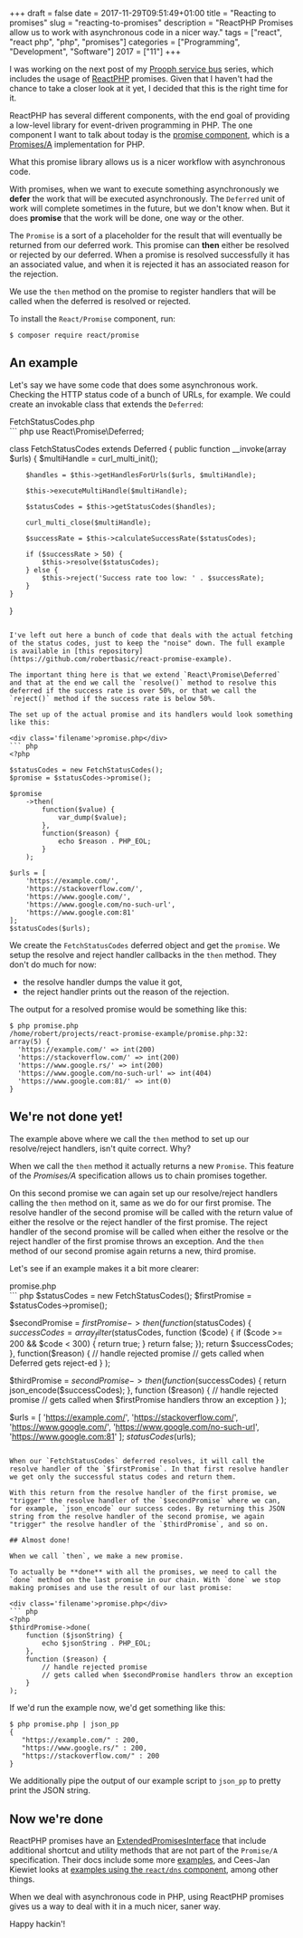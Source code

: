 +++
draft = false
date = 2017-11-29T09:51:49+01:00
title = "Reacting to promises"
slug = "reacting-to-promises"
description = "ReactPHP Promises allow us to work with asynchronous code in a nicer way."
tags = ["react", "react php", "php", "promises"]
categories = ["Programming", "Development", "Software"]
2017 = ["11"]
+++

I was working on the next post of my [Prooph service bus](/tags/prooph) series, which includes the usage of [ReactPHP](https://reactphp.org/) promises. Given that I haven't had the chance to take a closer look at it yet, I decided that this is the right time for it.

ReactPHP has several different components, with the end goal of providing a low-level library for event-driven programming in PHP. The one component I want to talk about today is the [promise component](https://reactphp.org/promise/), which is a [Promises/A](https://promisesaplus.com/) implementation for PHP.

What this promise library allows us is a nicer workflow with asynchronous code.

With promises, when we want to execute something asynchronously we **defer** the work that will be executed asynchronously. The `Deferred` unit of work will complete sometimes in the future, but we don't know when. But it does **promise** that the work will be done, one way or the other.

The `Promise` is a sort of a placeholder for the result that will eventually be returned from our deferred work. This promise can **then** either be resolved or rejected by our deferred. When a promise is resolved successfully it has an associated value, and when it is rejected it has an associated reason for the rejection.

We use the `then` method on the promise to register handlers that will be called when the deferred is resolved or rejected.

To install the `React/Promise` component, run:

``` text
$ composer require react/promise
```

## An example

Let's say we have some code that does some asynchronous work. Checking the HTTP status code of a bunch of URLs, for example. We could create an invokable class that extends the `Deferred`:

<div class='filename'>FetchStatusCodes.php</div>
``` php
<?php declare(strict_types=1);

use React\Promise\Deferred;

class FetchStatusCodes extends Deferred
{
    public function __invoke(array $urls)
    {
        $multiHandle = curl_multi_init();

        $handles = $this->getHandlesForUrls($urls, $multiHandle);

        $this->executeMultiHandle($multiHandle);

        $statusCodes = $this->getStatusCodes($handles);

        curl_multi_close($multiHandle);

        $successRate = $this->calculateSuccessRate($statusCodes);

        if ($successRate > 50) {
            $this->resolve($statusCodes);
        } else {
            $this->reject('Success rate too low: ' . $successRate);
        }
    }
}
```

I've left out here a bunch of code that deals with the actual fetching of the status codes, just to keep the "noise" down. The full example is available in [this repository](https://github.com/robertbasic/react-promise-example).

The important thing here is that we extend `React\Promise\Deferred` and that at the end we call the `resolve()` method to resolve this deferred if the success rate is over 50%, or that we call the `reject()` method if the success rate is below 50%.

The set up of the actual promise and its handlers would look something like this:

<div class='filename'>promise.php</div>
``` php
<?php

$statusCodes = new FetchStatusCodes();
$promise = $statusCodes->promise();

$promise
    ->then(
        function($value) {
            var_dump($value);
        },
        function($reason) {
            echo $reason . PHP_EOL;
        }
    );

$urls = [
    'https://example.com/',
    'https://stackoverflow.com/',
    'https://www.google.com/',
    'https://www.google.com/no-such-url',
    'https://www.google.com:81'
];
$statusCodes($urls);
```

We create the `FetchStatusCodes` deferred object and get the `promise`. We setup the resolve and reject handler callbacks in the `then` method. They don't do much for now:

 - the resolve handler dumps the value it got,
 - the reject handler prints out the reason of the rejection.

The output for a resolved promise would be something like this:

``` text
$ php promise.php
/home/robert/projects/react-promise-example/promise.php:32:
array(5) {
  'https://example.com/' => int(200)
  'https://stackoverflow.com/' => int(200)
  'https://www.google.rs/' => int(200)
  'https://www.google.com/no-such-url' => int(404)
  'https://www.google.com:81/' => int(0)
}
```

## We're not done yet!

The example above where we call the `then` method to set up our resolve/reject handlers, isn't quite correct. Why?

When we call the `then` method it actually returns a new `Promise`. This feature of the *Promises/A* specification allows us to chain promises together.

On this second promise we can again set up our resolve/reject handlers calling the `then` method on it, same as we do for our first promise. The resolve handler of the second promise will be called with the return value of either the resolve or the reject handler of the first promise. The reject handler of the second promise will be called when either the resolve or the reject handler of the first promise throws an exception. And the `then` method of our second promise again returns a new, third promise.

Let's see if an example makes it a bit more clearer:

<div class='filename'>promise.php</div>
``` php
<?php

$statusCodes = new FetchStatusCodes();
$firstPromise = $statusCodes->promise();

$secondPromise = $firstPromise->then(
    function($statusCodes) {
        $successCodes = array_filter($statusCodes, function ($code) {
            if ($code >= 200 && $code < 300) {
                return true;
            }
            return false;
        });
        return $successCodes;
    },
    function($reason) {
        // handle rejected promise
        // gets called when Deferred gets reject-ed
    }
);

$thirdPromise = $secondPromise->then(
    function ($successCodes) {
        return json_encode($successCodes);
    },
    function ($reason) {
        // handle rejected promise
        // gets called when $firstPromise handlers throw an exception
    }
);

$urls = [
    'https://example.com/',
    'https://stackoverflow.com/',
    'https://www.google.com/',
    'https://www.google.com/no-such-url',
    'https://www.google.com:81'
];
$statusCodes($urls);
```

When our `FetchStatusCodes` deferred resolves, it will call the resolve handler of the `$firstPromise`. In that first resolve handler we get only the successful status codes and return them.

With this return from the resolve handler of the first promise, we "trigger" the resolve handler of the `$secondPromise` where we can, for example, `json_encode` our success codes. By returning this JSON string from the resolve handler of the second promise, we again "trigger" the resolve handler of the `$thirdPromise`, and so on.

## Almost done!

When we call `then`, we make a new promise.

To actually be **done** with all the promises, we need to call the `done` method on the last promise in our chain. With `done` we stop making promises and use the result of our last promise:

<div class='filename'>promise.php</div>
``` php
<?php
$thirdPromise->done(
    function ($jsonString) {
        echo $jsonString . PHP_EOL;
    },
    function ($reason) {
        // handle rejected promise
        // gets called when $secondPromise handlers throw an exception
    }
);
```

If we'd run the example now, we'd get something like this:

``` text
$ php promise.php | json_pp
{
   "https://example.com/" : 200,
   "https://www.google.rs/" : 200,
   "https://stackoverflow.com/" : 200
}
```

We additionally pipe the output of our example script to `json_pp` to pretty print the JSON string.

## Now we're done

ReactPHP promises have an [ExtendedPromisesInterface](https://reactphp.org/promise/#extendedpromiseinterface) that include additional shortcut and utility methods that are not part of the `Promise/A` specification. Their docs include some more [examples](https://reactphp.org/promise/#examples), and Cees-Jan Kiewiet looks at [examples using the `react/dns` component](https://blog.wyrihaximus.net/2015/02/reactphp-promises/), among other things.

When we deal with asynchronous code in PHP, using ReactPHP promises gives us a way to deal with it in a much nicer, saner way.

Happy hackin'!
